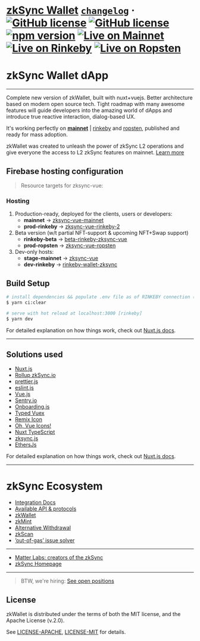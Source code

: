 # [zkSync Wallet](https://wallet.zksync.io/) [`changelog`](https://github.com:matter-labs/zksync-wallet-vue/CHANGELOG.MD)  &middot; [![GitHub license](https://img.shields.io/badge/license-MIT-blue.svg)](https://github.com/matter-labs/zksync-wallet/blob/master/LICENSE-MIT) [![GitHub license](https://img.shields.io/badge/license-Apache%202-blue)](https://github.com/matter-labs/zksync-wallet/blob/master/LICENSE-MIT) [![npm version](https://img.shields.io/npm/v/zksync.svg?style=flat)](https://www.npmjs.com/package/zksync) [![Live on Mainnet](https://img.shields.io/badge/wallet-Live%20on%20Mainnet-blue)](https://wallet.zksync.io) [![Live on Rinkeby](https://img.shields.io/badge/wallet-Live%20on%20Rinkeby-blue)](https://rinkeby.zksync.io) [![Live on Ropsten](https://img.shields.io/badge/wallet-Live%20on%20Ropsten-blue)](https://ropsten.zksync.io)

# zkSync Wallet dApp

---

Complete new version of zkWallet, built with nuxt+vuejs.
Better architecture based on modern open source tech. Tight roadmap with many awesome features will guide developers into the amazing world of dApps and introduce true reactive
interaction, dialog-based UX.

It's working perfectly on [**mainnet**](https://wallet.zksync.io) | [rinkeby](https://rinkeby.zksync.io) and [ropsten](https://ropsten.zksync.io), published and ready for mass adoption.

zkWallet was created to unleash the power of zkSync L2 operations and give everyone the access to L2 zkSync features on mainnet. [Learn more](https://zksync.io/)

## Firebase hosting configuration

> Resource targets for zksync-vue:

### Hosting

  1) Production-ready, deployed for the clients, users or developers:
     * **mainnet** → [zksync-vue-mainnet](https://wallet.zksync.io)
     * **prod-rinkeby** → [zksync-vue-rinkeby-2](https://rinkeby.zksync.io)
  2) Beta version (w/t partial NFT-support & upcoming NFT+Swap support)
     * **rinkeby-beta** → [beta-rinkeby-zksync-vue](https://rinkeby-beta-wallet.zksync.dev/)
     * **prod-ropsten** → [zksync-vue-ropsten](https://ropsten.zksync.io)
  3) Dev-only hosts:
     * **stage-mainnet** → [zksync-vue](https://stage.zksync.io)
     * **dev-rinkeby** → [rinkeby-wallet-zksync](https://rinkeby-wallet-zksync.web.app/)

## Build Setup

``` bash
# install dependencies && populate .env file as of RINKEBY connection (clear install)
$ yarn ci:clear

# serve with hot reload at localhost:3000 [rinkeby]
$ yarn dev
```

For detailed explanation on how things work, check out [Nuxt.js docs](https://nuxtjs.org).

---

## Solutions used

- [Nuxt.js](https://nuxtjs.org)
- [Rollup zkSync.io](https://zksync.io)
- [prettier.js](https://prettier.io)
- [eslint.js](https://eslint.org/)
- [Vue.js](https://vuejs.org)
- [Sentry.io](https://sentry.io)
- [Onboarding.js](https://github.com/matter-labs-forks/onboard)
- [Typed Vuex](https://typed-vuex.roe.dev/)
- [Remix Icon](https://remixicon.com/)
- [Oh, Vue Icons!](https://oh-vue-icons.netlify.app)
- [Nuxt TypeScript](https://typescript.nuxtjs.org/)
- [zksync.js](https://zksync.io/api/sdk/js/tutorial.html)
- [EthersJs](https://docs.ethers.io/v5/)

For detailed explanation on how things work, check out [Nuxt.js docs](https://nuxtjs.org).

---

# zkSync Ecosystem

- [Integration Docs](https://zksync.io/dev)
- [Available API & protocols](https://zksync.io/api/)
- [zkWallet](https://wallet.zksync.io/)
- [zkMint](https://mint.zksync.dev/)
- [Alternative Withdrawal](https://withdraw.zksync.io/)
- [zkScan](https://zkscan.io/)
- [’out-of-gas’ issue solver ](https://withdraw.zksync.io/)

---

- [Matter Labs: creators of the zkSync](https://matter-labs.io)
- [zkSync Homepage](https://zksync.io)

---
> BTW, we're hiring: [See open positions](https://matter-labs.io/#jobs)

## License

zkWallet is distributed under the terms of both the MIT license, and the Apache License (v.2.0).

See [LICENSE-APACHE](LICENSE-APACHE), [LICENSE-MIT](LICENSE-MIT) for details.